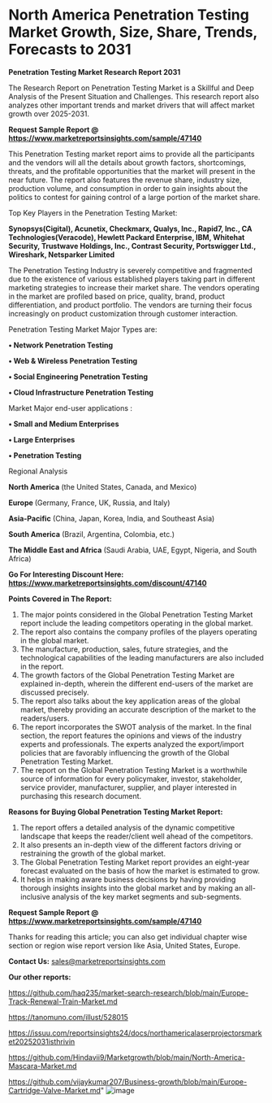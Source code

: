# North America Penetration Testing Market Growth, Size, Share, Trends, Forecasts to 2031

<strong>Penetration Testing Market Research Report 2031</strong>

The Research Report on Penetration Testing Market is a Skillful and Deep Analysis of the Present Situation and Challenges. This research report also analyzes other important trends and market drivers that will affect market growth over 2025-2031.

<strong>Request Sample Report @ <a href=https://www.marketreportsinsights.com/sample/47140>https://www.marketreportsinsights.com/sample/47140</a></strong>

This Penetration Testing market report aims to provide all the participants and the vendors will all the details about growth factors, shortcomings, threats, and the profitable opportunities that the market will present in the near future. The report also features the revenue share, industry size, production volume, and consumption in order to gain insights about the politics to contest for gaining control of a large portion of the market share.

Top Key Players in the Penetration Testing Market:

<strong>Synopsys(Cigital), Acunetix, Checkmarx, Qualys, Inc., Rapid7, Inc., CA Technologies(Veracode), Hewlett Packard Enterprise, IBM, Whitehat Security, Trustwave Holdings, Inc., Contrast Security, Portswigger Ltd., Wireshark, Netsparker Limited</strong>

The Penetration Testing Industry is severely competitive and fragmented due to the existence of various established players taking part in different marketing strategies to increase their market share. The vendors operating in the market are profiled based on price, quality, brand, product differentiation, and product portfolio. The vendors are turning their focus increasingly on product customization through customer interaction.

Penetration Testing Market Major Types are:

<strong>•  Network Penetration Testing

•  Web & Wireless Penetration Testing

•  Social Engineering Penetration Testing

•  Cloud Infrastructure Penetration Testing</strong>

Market Major end-user applications :

<strong>•  Small and Medium Enterprises

•  Large Enterprises

•  Penetration Testing</strong>

Regional Analysis

</u><strong><b>North America</b></strong> (the United States, Canada, and Mexico)

<strong><b>Europe </b></strong>(Germany, France, UK, Russia, and Italy)

<strong><b>Asia-Pacific</b></strong> (China, Japan, Korea, India, and Southeast Asia)

<strong><b>South America</b></strong> (Brazil, Argentina, Colombia, etc.)

<strong><b>The Middle East and Africa</b></strong> (Saudi Arabia, UAE, Egypt, Nigeria, and South Africa)

<strong>Go For Interesting Discount Here: <a href=https://www.marketreportsinsights.com/discount/47140>https://www.marketreportsinsights.com/discount/47140</a></strong>

<strong>Points Covered in The Report:</strong>
<ol>
  <li>The major points considered in the Global Penetration Testing Market report include the leading competitors operating in the global market.</li>
  <li>The report also contains the company profiles of the players operating in the global market.</li>
  <li>The manufacture, production, sales, future strategies, and the technological capabilities of the leading manufacturers are also included in the report.</li>
  <li>The growth factors of the Global Penetration Testing Market are explained in-depth, wherein the different end-users of the market are discussed precisely.</li>
  <li>The report also talks about the key application areas of the global market, thereby providing an accurate description of the market to the readers/users.</li>
  <li>The report incorporates the SWOT analysis of the market. In the final section, the report features the opinions and views of the industry experts and professionals. The experts analyzed the export/import policies that are favorably influencing the growth of the Global Penetration Testing Market.</li>
  <li>The report on the Global Penetration Testing Market is a worthwhile source of information for every policymaker, investor, stakeholder, service provider, manufacturer, supplier, and player interested in purchasing this research document.</li>
</ol>
<strong>Reasons for Buying Global Penetration Testing Market Report:</strong>

<ol>
  <li>The report offers a detailed analysis of the dynamic competitive landscape that keeps the reader/client well ahead of the competitors.</li>
  <li>It also presents an in-depth view of the different factors driving or restraining the growth of the global market.</li>
  <li>The Global Penetration Testing Market report provides an eight-year forecast evaluated on the basis of how the market is estimated to grow.</li>
  <li>It helps in making aware business decisions by having providing thorough insights insights into the global market and by making an all-inclusive analysis of the key market segments and sub-segments.</li>
</ol>
<strong>Request Sample Report @ <a href=https://www.marketreportsinsights.com/sample/47140>https://www.marketreportsinsights.com/sample/47140</a></strong>


Thanks for reading this article; you can also get individual chapter wise section or region wise report version like Asia, United States, Europe.

<strong>Contact Us:</strong>
sales@marketreportsinsights.com

<strong>Our other reports:</strong>

<a href=https://github.com/haq235/market-search-research/blob/main/Europe-Track-Renewal-Train-Market.md>https://github.com/haq235/market-search-research/blob/main/Europe-Track-Renewal-Train-Market.md</a>

<a href=https://tanomuno.com/illust/528015>https://tanomuno.com/illust/528015</a>

<a href=https://issuu.com/reportsinsights24/docs/northamericalaserprojectorsmarket20252031isthrivin>https://issuu.com/reportsinsights24/docs/northamericalaserprojectorsmarket20252031isthrivin</a>

<a href=https://github.com/Hindavii9/Marketgrowth/blob/main/North-America-Mascara-Market.md>https://github.com/Hindavii9/Marketgrowth/blob/main/North-America-Mascara-Market.md</a>

<a href=https://github.com/vijaykumar207/Business-growth/blob/main/Europe-Cartridge-Valve-Market.md>https://github.com/vijaykumar207/Business-growth/blob/main/Europe-Cartridge-Valve-Market.md</a>"
![image](https://github.com/user-attachments/assets/7d413122-8400-45bc-a9f3-43b20e8740d8)
